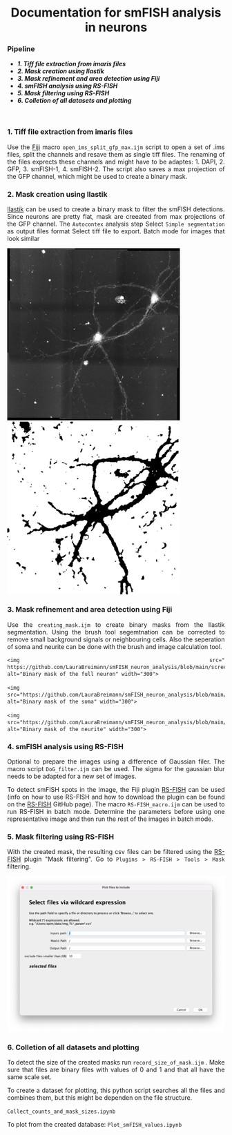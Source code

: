<div align="center">
  
# Documentation for smFISH analysis in neurons

</div>


### Pipeline

* _**1.	Tiff file extraction from imaris files**_
* _**2.	Mask creation using Ilastik**_
* _**3.	Mask refinement and area detection using Fiji**_
* _**4.	smFISH analysis using RS-FISH**_
* _**5.	Mask filtering using RS-FISH**_
* _**6.	Colletion of all datasets and plotting**_



<br />

<div style="text-align: justify">
  
 ### 1.	Tiff file extraction from imaris files
  
  Use the [Fiji](https://fiji.sc/) macro ```open_ims_split_gfp_max.ijm``` script to open a set of .ims files, split the channels and resave them as single tiff files. The renaming of the files exprects these channels and might have to be adaptes: 1. DAPI, 2. GFP, 3. smFISH-1, 4. smFISH-2. The script also  saves a max projection of the GFP channel, which might be used to create a binary mask.
  
  
 ### 2.	Mask creation using Ilastik
  
  [Ilastik](https://www.ilastik.org/) can be used to create a binary mask to filter the smFISH detections. Since neurons are pretty flat, mask are creeated from max projections of the GFP  channel. 
  The ```Autocontex``` analysis step
  Select ```Simple segmentation``` as output files format
  Select tiff file to export. 
  Batch mode for images that look similar
    
  <img src="https://github.com/LauraBreimann/smFISH_neuron_analysis/blob/main/screenshots/GFP_max.jpg" alt="Max projection of the GFP channel" width="400">
  
   <img src="https://github.com/LauraBreimann/smFISH_neuron_analysis/blob/main/screenshots/mask_after_ilastik.png" alt="Binary mask after ilastik segmentation" width="400">
  
  
  
  
 ### 3.	Mask refinement and area detection using Fiji
  
  Use the ```creating_mask.ijm``` to create binary masks from the Ilastik segmentation. 
  Using the brush tool segemtnation can be corrected to remove small background signals or neighbouring cells. 
  Also the seperation of soma and neurite can be done with the brush and image calculation tool. 
  
    <img src="  https://github.com/LauraBreimann/smFISH_neuron_analysis/blob/main/screenshots/mask_total_neuron.png" alt="Binary mask of the full neuron" width="300">
  
    <img src="https://github.com/LauraBreimann/smFISH_neuron_analysis/blob/main/screenshots/mask_soma.png" alt="Binary mask of the soma" width="300">
  
    <img src="https://github.com/LauraBreimann/smFISH_neuron_analysis/blob/main/screenshots/mask_neurite.png" alt="Binary mask of the neurite" width="300">
  

  
 ### 4.	smFISH analysis using RS-FISH
  
 Optional to prepare the images using a difference of Gaussian filer. The macro script ```DoG_filter.ijm``` can be used. The sigma for the gaussian blur needs to be adapted for a new set of images. 
  
 To detect smFISH spots in the image, the Fiji plugin [RS-FISH](https://github.com/PreibischLab/RS-FISH) can be used (info on how to use RS-FISH and how to download the plugin can be found on the [RS-FISH](https://github.com/PreibischLab/RS-FISH) GitHub page). The macro ```RS-FISH_macro.ijm``` can be used to run RS-FISH in batch mode. Determine the parameters before using one representative image and then run the rest of the images in batch mode. 
  
  
 ### 5.	Mask filtering using RS-FISH
  
  With the created mask, the resulting csv files can be filtered using the [RS-FISH](https://github.com/PreibischLab/RS-FISH) plugin "Mask filtering". Go to ```Plugins > RS-FISH > Tools > Mask``` filtering. 
  
 
  <img src="https://github.com/LauraBreimann/smFISH_neuron_analysis/blob/main/screenshots/mask_filtering_plugin.png" alt="Screenshot of the mask filtering plugin" width="800">
  
  
  
 ### 6.	Colletion of all datasets and plotting
  
  To detect the size of the created masks run ```record_size_of_mask.ijm``` . Make sure that files are binary files with values of 0 and 1 and that all have the same scale set. 
  
  To create a dataset for plotting, this python script searches all the files and combines them, but this might be dependen on the file structure. 
  
  ```Collect_counts_and_mask_sizes.ipynb```
  
  To plot from the created database: ```Plot_smFISH_values.ipynb```
